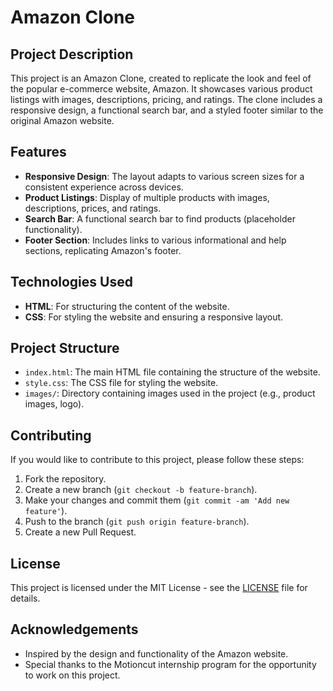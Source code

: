 # Amazon Clone

## Project Description

This project is an Amazon Clone, created to replicate the look and feel of the popular e-commerce website, Amazon. It showcases various product listings with images, descriptions, pricing, and ratings. The clone includes a responsive design, a functional search bar, and a styled footer similar to the original Amazon website.

## Features

- **Responsive Design**: The layout adapts to various screen sizes for a consistent experience across devices.
- **Product Listings**: Display of multiple products with images, descriptions, prices, and ratings.
- **Search Bar**: A functional search bar to find products (placeholder functionality).
- **Footer Section**: Includes links to various informational and help sections, replicating Amazon's footer.

## Technologies Used

- **HTML**: For structuring the content of the website.
- **CSS**: For styling the website and ensuring a responsive layout.

## Project Structure

- `index.html`: The main HTML file containing the structure of the website.
- `style.css`: The CSS file for styling the website.
- `images/`: Directory containing images used in the project (e.g., product images, logo).

## Contributing

If you would like to contribute to this project, please follow these steps:

1. Fork the repository.
2. Create a new branch (`git checkout -b feature-branch`).
3. Make your changes and commit them (`git commit -am 'Add new feature'`).
4. Push to the branch (`git push origin feature-branch`).
5. Create a new Pull Request.

## License

This project is licensed under the MIT License - see the [LICENSE](LICENSE) file for details.

## Acknowledgements

- Inspired by the design and functionality of the Amazon website.
- Special thanks to the Motioncut internship program for the opportunity to work on this project.


